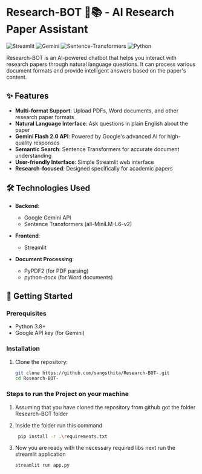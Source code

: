 # Research-BOT 🧠📚 - AI Research Paper Assistant

![Streamlit](https://img.shields.io/badge/Streamlit-FF4B4B?style=for-the-badge&logo=Streamlit&logoColor=white)
![Gemini](https://img.shields.io/badge/Google%20Gemini-4285F4?style=for-the-badge&logo=google&logoColor=white)
![Sentence-Transformers](https://img.shields.io/badge/Sentence_Transformers-000000?style=for-the-badge)
![Python](https://img.shields.io/badge/Python-3776AB?style=for-the-badge&logo=python&logoColor=white)

Research-BOT is an AI-powered chatbot that helps you interact with research papers through natural language questions. It can process various document formats and provide intelligent answers based on the paper's content.

## ✨ Features

- **Multi-format Support**: Upload PDFs, Word documents, and other research paper formats
- **Natural Language Interface**: Ask questions in plain English about the paper
- **Gemini Flash 2.0 API**: Powered by Google's advanced AI for high-quality responses
- **Semantic Search**: Sentence Transformers for accurate document understanding
- **User-friendly Interface**: Simple Streamlit web interface
- **Research-focused**: Designed specifically for academic papers

## 🛠️ Technologies Used

- **Backend**: 
  - Google Gemini API
  - Sentence Transformers (all-MiniLM-L6-v2)
  
- **Frontend**: 
  - Streamlit
  
- **Document Processing**:
  - PyPDF2 (for PDF parsing)
  - python-docx (for Word documents)

## 🚀 Getting Started

### Prerequisites
- Python 3.8+
- Google API key (for Gemini)

### Installation

1. Clone the repository:
   ```bash
   git clone https://github.com/sangsthita/Research-BOT-.git
   cd Research-BOT-


### Steps to run the Project on your machine 

1. Assuming that you have cloned the repository from github got the folder Research-BOT folder 

2. Inside the folder run this command 
   ```bash
    pip install -r .\requirements.txt

3. Now you are ready with the necessary required libs next run the streamlit application 
   ```bash
   streamlit run app.py

